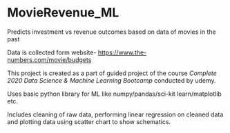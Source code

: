 # MovieRevenue_ML
Predicts investment vs revenue outcomes based on data of movies in the past

Data is collected form website- https://www.the-numbers.com/movie/budgets

This project is created as a part of guided project of the course *Complete 2020 Data Science & Machine Learning Bootcamp* conducted by udemy.

Uses basic python library for ML like numpy/pandas/sci-kit learn/matplotlib etc.

Includes cleaning of raw data, performing linear regression on cleaned data and plotting data using scatter chart to show schematics.
